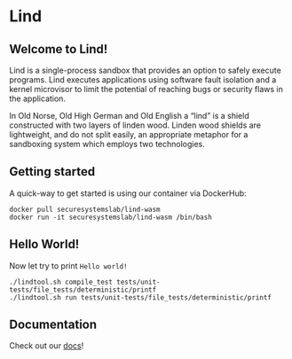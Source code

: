 # Lind

## Welcome to Lind!

Lind is a single-process sandbox that provides an option to safely execute programs. Lind executes applications using software fault isolation and a kernel microvisor to limit the potential of reaching bugs or security flaws in the application.

In Old Norse, Old High German and Old English a “lind” is a shield constructed with two layers of linden wood. Linden wood shields are lightweight, and do not split easily, an appropriate metaphor for a sandboxing system which employs two technologies.

## Getting started

A quick-way to get started is using our container via DockerHub:

```
docker pull securesystemslab/lind-wasm
docker run -it securesystemslab/lind-wasm /bin/bash
```

## Hello World!

Now let try to print `Hello world!`

```
./lindtool.sh compile_test tests/unit-tests/file_tests/deterministic/printf
./lindtool.sh run tests/unit-tests/file_tests/deterministic/printf
```

## Documentation

Check out our [docs]([lind-project.github.io/lind-wasm-docs/](https://lind-project.github.io/lind-wasm-docs/))! 


